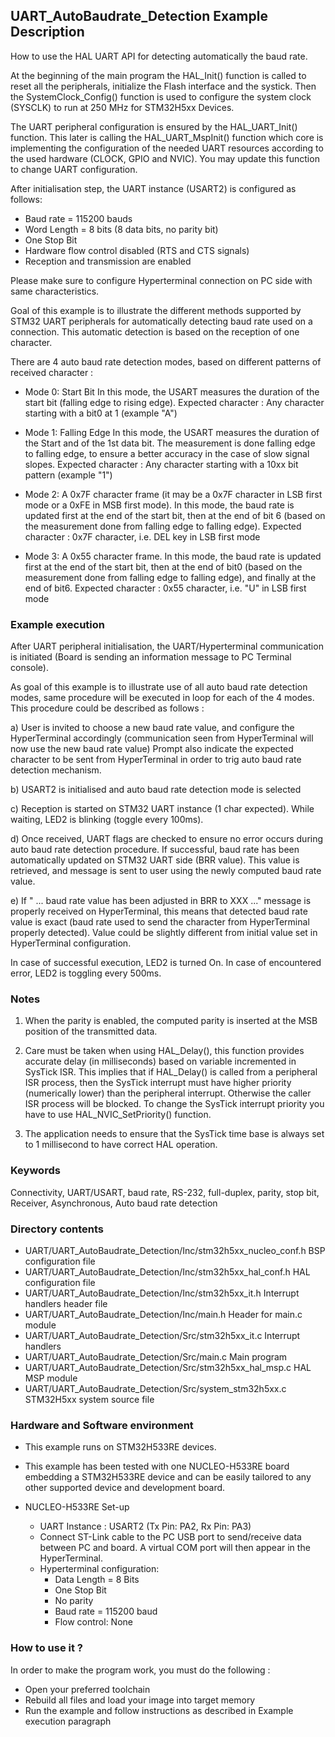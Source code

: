 ## <b>UART_AutoBaudrate_Detection Example Description</b>

How to use the HAL UART API for detecting automatically the baud rate.

At the beginning of the main program the HAL_Init() function is called to reset
all the peripherals, initialize the Flash interface and the systick.
Then the SystemClock_Config() function is used to configure the system
clock (SYSCLK) to run at 250 MHz for STM32H5xx Devices.

The UART peripheral configuration is ensured by the HAL_UART_Init() function.
This later is calling the HAL_UART_MspInit() function which core is implementing
the configuration of the needed UART resources according to the used hardware (CLOCK,
GPIO and NVIC). You may update this function to change UART configuration.

After initialisation step, the UART instance (USART2) is configured as follows:

 - Baud rate = 115200 bauds
 - Word Length = 8 bits (8 data bits, no parity bit)
 - One Stop Bit
 - Hardware flow control disabled (RTS and CTS signals)
 - Reception and transmission are enabled

Please make sure to configure Hyperterminal connection on PC side with same characteristics.

Goal of this example is to illustrate the different methods supported by STM32 UART peripherals
for automatically detecting baud rate used on a connection. This automatic detection is based on
the reception of one character.

There are 4 auto baud rate detection modes, based on different patterns of received character :

- Mode 0: Start Bit
  In this mode, the USART measures the duration of the start bit (falling edge to rising edge).
  Expected character : Any character starting with a bit0 at 1 (example "A")

- Mode 1: Falling Edge
  In this mode, the USART measures the duration of the Start and of the 1st data bit. The
  measurement is done falling edge to falling edge, to ensure a better accuracy in the
  case of slow signal slopes.
  Expected character : Any character starting with a 10xx bit pattern (example "1")

- Mode 2: A 0x7F character frame (it may be a 0x7F character in LSB first mode or a
  0xFE in MSB first mode).
  In this mode, the baud rate is updated first at the end of the start bit, then at the
  end of bit 6 (based on the measurement done from falling edge to falling edge).
  Expected character : 0x7F character, i.e. DEL key in LSB first mode

- Mode 3: A 0x55 character frame.
  In this mode, the baud rate is updated first at the end of the start bit, then at the
  end of bit0 (based on the measurement done from falling edge to falling edge),
  and finally at the end of bit6.
  Expected character : 0x55 character, i.e. "U" in LSB first mode

### <b>Example execution</b>

After UART peripheral initialisation, the UART/Hyperterminal communication is initiated (Board is sending an information message to PC Terminal console).

As goal of this example is to illustrate use of all auto baud rate detection modes, same procedure will be executed in loop for each of the 4 modes. This procedure could be described as follows :

a) User is invited to choose a new baud rate value, and configure the HyperTerminal accordingly
   (communication seen from HyperTerminal will now use the new baud rate value)
   Prompt also indicate the expected character to be sent from HyperTerminal in order to trig auto baud rate detection mechanism.

b) USART2 is initialised and auto baud rate detection mode is selected

c) Reception is started on STM32 UART instance (1 char expected).
   While waiting, LED2 is blinking (toggle every 100ms).

d) Once received, UART flags are checked to ensure no error occurs during auto baud rate detection procedure.
   If successful, baud rate has been automatically updated on STM32 UART side (BRR value).
   This value is retrieved, and message is sent to user using the newly computed baud rate value.

e) If " ... baud rate value has been adjusted in BRR to XXX ..." message is properly received on HyperTerminal,
   this means that detected baud rate value is exact (baud rate used to send the character from HyperTerminal properly detected).
   Value could be slightly different from initial value set in HyperTerminal configuration.

   In case of successful execution, LED2 is turned On.
   In case of encountered error, LED2 is toggling every 500ms.

### <b>Notes</b>

1. When the parity is enabled, the computed parity is inserted at the MSB position of the transmitted data.

2. Care must be taken when using HAL_Delay(), this function provides accurate delay (in milliseconds)
   based on variable incremented in SysTick ISR. This implies that if HAL_Delay() is called from
   a peripheral ISR process, then the SysTick interrupt must have higher priority (numerically lower)
   than the peripheral interrupt. Otherwise the caller ISR process will be blocked.
   To change the SysTick interrupt priority you have to use HAL_NVIC_SetPriority() function.

3. The application needs to ensure that the SysTick time base is always set to 1 millisecond
   to have correct HAL operation.

### <b>Keywords</b>

Connectivity, UART/USART, baud rate, RS-232, full-duplex, parity, stop bit, Receiver, Asynchronous, Auto baud rate detection

### <b>Directory contents</b>

  - UART/UART_AutoBaudrate_Detection/Inc/stm32h5xx_nucleo_conf.h     BSP configuration file
  - UART/UART_AutoBaudrate_Detection/Inc/stm32h5xx_hal_conf.h    HAL configuration file
  - UART/UART_AutoBaudrate_Detection/Inc/stm32h5xx_it.h          Interrupt handlers header file
  - UART/UART_AutoBaudrate_Detection/Inc/main.h                  Header for main.c module
  - UART/UART_AutoBaudrate_Detection/Src/stm32h5xx_it.c          Interrupt handlers
  - UART/UART_AutoBaudrate_Detection/Src/main.c                  Main program
  - UART/UART_AutoBaudrate_Detection/Src/stm32h5xx_hal_msp.c     HAL MSP module
  - UART/UART_AutoBaudrate_Detection/Src/system_stm32h5xx.c      STM32H5xx system source file


### <b>Hardware and Software environment</b>

  - This example runs on STM32H533RE devices.
  - This example has been tested with one NUCLEO-H533RE board embedding
    a STM32H533RE device and can be easily tailored to any other supported device
    and development board.

  - NUCLEO-H533RE Set-up
     - UART Instance : USART2 (Tx Pin: PA2, Rx Pin: PA3)
     - Connect ST-Link cable to the PC USB port to send/receive data between PC and board.
       A virtual COM port will then appear in the HyperTerminal.
     - Hyperterminal configuration:
       - Data Length = 8 Bits
       - One Stop Bit
       - No parity
       - Baud rate = 115200 baud
       - Flow control: None


### <b>How to use it ?</b>

In order to make the program work, you must do the following :

 - Open your preferred toolchain
 - Rebuild all files and load your image into target memory
 - Run the example and follow instructions as described in Example execution paragraph
